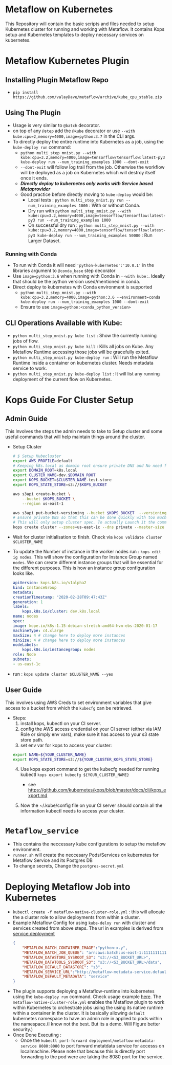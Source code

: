 # Metaflow on Kubernetes

This Repository will contain the basic scripts and files needed to setup Kubernetes cluster for running and working with Metaflow. 
It contains Kops setup and Kubernetes templates to deploy necessary services on kubernetes. 

# Metaflow Kubernetes Plugin

## Installing Plugin Metaflow Repo
- ``pip install https://github.com/valayDave/metaflow/archive/kube_cpu_stable.zip``


## Using The Plugin 
- Usage is very similar to `@batch` decorator. 
- on top of any `@step` add the `@kube` decorator or use `--with kube:cpu=2,memory=4000,image=python:3.7` in the CLI args. 
- To directly deploy the entire runtime into Kubernetes as a job, using the `kube-deploy run` command: 
    -  ``python multi_step_mnist.py --with kube:cpu=3.2,memory=4000,image=tensorflow/tensorflow:latest-py3 kube-deploy run --num_training_examples 1000 --dont-exit``
    - ``--dont-exit`` will follow log trail from the job. Otherwise the workflow will be deployed as a job on Kubernetes which will destroy itself once it ends. 
    - ***Directly deploy to kubernetes only works with Service based Metaprovider***
    - Good practice before directly moving to `kube-deploy` would be: 
        - Local tests : ``python multi_step_mnist.py run --num_training_examples 1000`` : With or without Conda. 
        - Dry run with ``python multi_step_mnist.py --with kube:cpu=3.2,memory=4000,image=tensorflow/tensorflow:latest-py3 run --num_training_examples 1000``
        - On successful dry run : ``python multi_step_mnist.py --with kube:cpu=3.2,memory=4000,image=tensorflow/tensorflow:latest-py3 kube-deploy run --num_training_examples 50000`` : Run Larger Dataset. 

### Running with Conda 
- To run with Conda it will need `'python-kubernetes':'10.0.1'` in the libraries argument to `@conda_base` step decorator
- Use `image=python:3.6` when running with Conda in `--with kube:`. Ideally that should be the python version used/mentioned in conda.  
- Direct deploy to kubernetes with Conda environment is supported 
    - ``python multi_step_mnist.py --with kube:cpu=3.2,memory=4000,image=python:3.6 --environment=conda kube-deploy run --num_training_examples 1000 --dont-exit``
    - Ensure to use `image=python:<conda_python_version>`

## CLI Operations Available with Kube: 
- ``python multi_step_mnist.py kube list`` : Show the currently running jobs of flow. 
- ``python multi_step_mnist.py kube kill`` : Kills all jobs on Kube. Any Metaflow Runtime accessing those jobs will be gracefully exited. 
- ``python multi_step_mnist.py kube-deploy run`` : Will run the Metaflow Runtime inside a container on kubernetes cluster. Needs metadata service to work.  
- ``python multi_step_mnist.py kube-deploy list`` : It will list any running deployment of the current flow on Kubernetes. 


# Kops Guide For Cluster Setup 

## Admin Guide 
This Involves the steps the admin needs to take to Setup cluster and some useful commands that will help maintain things around the cluster. 

- Setup Cluster 
    ```sh
    # $ Setup Kubecluster
    export AWS_PROFILE=default
    # Keeping k8s.local as domain root ensure private DNS and No need for Public DNS. 
    export DOMAIN_ROOT=k8s.local
    export CLUSTER_NAME=dev.$DOMAIN_ROOT
    export KOPS_BUCKET=$CLUSTER_NAME-test-store
    export KOPS_STATE_STORE=s3://$KOPS_BUCKET

    aws s3api create-bucket \
        --bucket $KOPS_BUCKET \
        --region us-east-1

    aws s3api put-bucket-versioning --bucket $KOPS_BUCKET  --versioning-configuration Status=Enabled
    # Ensure private DNS so that this can be done quickly with too much route53 setup. 
    # This will only setup cluster spec. To actually Launch it the command needs to run with ``--yes``
    kops create cluster --zones=us-east-1c --dns private --master-size t2.micro --master-count 3 --node-size c4.xlarge --node-count 3 $CLUSTER_NAME
    ```
- Wait for cluster initialisation to finish. Check via ``kops validate cluster $CLUSTER_NAME``

- To update the Number of instance in the worker nodes run : ``kops edit ig nodes``. This will show the configuration for Instance Group named `nodes`. We can create different instance groups that will be essential for the different purposes. This is how an instance group configuration looks like.
    ```yml
    apiVersion: kops.k8s.io/v1alpha2
    kind: InstanceGroup
    metadata:
    creationTimestamp: "2020-02-28T09:47:43Z"
    generation: 1
    labels:
        kops.k8s.io/cluster: dev.k8s.local
    name: nodes
    spec:
    image: kope.io/k8s-1.15-debian-stretch-amd64-hvm-ebs-2020-01-17
    machineType: c4.xlarge
    maxSize: 4 # change here to deploy more instances
    minSize: 4 # change here to deploy more instances
    nodeLabels:
        kops.k8s.io/instancegroup: nodes
    role: Node
    subnets:
    - us-east-1c
    ```
- run : ``kops update cluster $CLUSTER_NAME --yes``

## User Guide

This involves using AWS Creds to set environment variables that give access to a bucket from which the `kubecfg` can be retrieved.

- Steps:
    1. install kops, kubectl on your CI server.
    2. config the AWS access credential on your CI server (either via IAM Role or simply env vars), make sure it has access to your s3 state store path.
    3. set env var for kops to access your cluster:
    ```sh
    export NAME=${YOUR_CLUSTER_NAME}
    export KOPS_STATE_STORE=s3://${YOUR_CLUSTER_KOPS_STATE_STORE}
    ```
    4. Use kops export command to get the kubecfg needed for running kubectl
    ``kops export kubecfg ${YOUR_CLUSTER_NAME}``
        - see https://github.com/kubernetes/kops/blob/master/docs/cli/kops_export.md

    5. Now the ~/.kube/config file on your CI server should contain all the information kubectl needs to access your cluster.


# `Metaflow_service` 

- This contains the neccessary kube configurations to setup the metaflow environment. 
- `runner.sh` will create the neccesary Pods/Services on kubernetes for Metaflow Service and its Postgres DB
- To change secrets, Change the `postgres-secret.yml`

# Deploying Metaflow Job into Kubernetes

- ``kubectl create -f metaflow-native-cluster-role.yml`` : this will allocate the a cluster role to allow deployments from within a cluster. 
- Example Metaflow Config for using `kube-deloy run` with cluster and services created from above steps. The url in examples is derived from [service deployment](Metaflow_service/service_app/metaflow-metadata-service.yaml)
    ```json
    {
        "METAFLOW_BATCH_CONTAINER_IMAGE":"python:x.y",
        "METAFLOW_BATCH_JOB_QUEUE": "arn:aws:batch:us-east-1:111111111111:job-queue/Metaflow-Job-Q",
        "METAFLOW_DATASTORE_SYSROOT_S3": "s3://<S3_BUCKET_URL>",
        "METAFLOW_DATATOOLS_SYSROOT_S3": "s3://<S3_BUCKET_URL>/data",
        "METAFLOW_DEFAULT_DATASTORE": "s3",
        "METAFLOW_SERVICE_URL":"http://metaflow-metadata-service.default.svc.cluster.local/",
        "METAFLOW_DEFAULT_METADATA": "service"
    }
    ```
- The plugin supports deploying a Metaflow-runtime into kubernetes using the `kube-deploy run` command. Check usage example [here](https://github.com/valayDave/metaflow-kube-demo). The ``metaflow-native-cluster-role.yml`` enables the Metaflow plugin to work within Kubernetes to orchestrate jobs using the using its native runtime within a container in the cluster. It is basically allowing `default` kubernetes namespace to have an admin role in applied to pods within the namespace.(I know not the best. But its a demo. Will Figure better security.)  
- Once Done Executing : 
    - Once the ``kubectl port-forward deployment/metaflow-metadata-service 8080:8080`` to port forward metatdata service for accesss on localmachine. Please note that because this is directly port forwarding to the pod were are taking the 8080 port for the service. 
